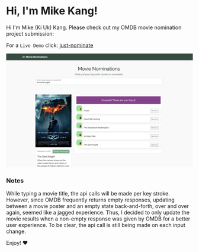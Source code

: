 # Hi, I'm Mike Kang!

Hi I'm Mike (Ki Uk) Kang. Please check out my OMDB movie nomination project submission: 

For a `Live Demo` click: [just-nominate](https://just-nominate.herokuapp.com/)

![alt text](https://github.com/mikekang23/just-nominate/blob/master/public/screenshot.png)

### Notes
While typing a movie title, the api calls will be made per key stroke. However,
since OMDB frequently returns empty responses, updating between a movie poster
and an empty state back-and-forth, over and over again, seemed like a jagged
experience. Thus, I decided to only update the movie results when a non-empty
response was given by OMDB for a better user experience. To be clear, the api
call is still being made on each input change.

Enjoy! ❤️
